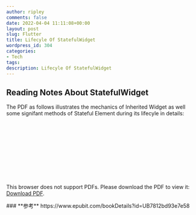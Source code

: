 ```yaml
---
author: ripley
comments: false
date: 2022-04-04 11:11:08+00:00
layout: post
slug: Flutter
title: Lifecyle Of StatefulWidget
wordpress_id: 304
categories:
- Tech
tags:
description: Lifecyle Of StatefulWidget
---
```

## **Reading Notes About StatefulWidget**   
The PDF as follows illustrates the mechanics of Inherited Widget as well some signifant methods of Stateful Element during its lifecyle in details:  

    
<object data="https://ririripley.github.io/assets/img/StatefulWidget-Lifecycle.pdf" type="application/pdf" width="1200px" height="1400px">
    <embed src="https://ririripley.github.io/assets/img/StatefulWidget-Lifecycle.pdf">
        <p>This browser does not support PDFs. Please download the PDF to view it: <a href="https://ririripley.github.io/assets/img/StatefulWidget-Lifecycle.pdf">Download PDF</a>.</p>
    </embed>
</object>  
### **参考**     
https://www.epubit.com/bookDetails?id=UB7812bd93e7e58

